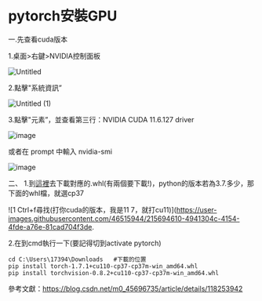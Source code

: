 pytorch安裝GPU
====
一.先查看cuda版本

  1.桌面>右鍵>NVIDIA控制面板
  
  ![Untitled](https://user-images.githubusercontent.com/46515944/177498729-b64c86af-5095-4f55-b08e-8097e2b0825d.png)
  
  2.點擊"系統資訊”
  
  ![Untitled (1)](https://user-images.githubusercontent.com/46515944/177498798-32f48e9e-0611-4151-a502-07d808cb834c.png)

  3.點擊"元素”，並查看第三行：NVIDIA CUDA 11.6.127 driver
  
  ![image](https://user-images.githubusercontent.com/46515944/181897756-74db5f99-8cf9-4105-9cae-0ea3e89f16c1.png)

  或者在 prompt 中輸入
    nvidia-smi
  
  ![image](https://user-images.githubusercontent.com/46515944/181900440-b5de2bc8-a95d-41b8-8542-b44e9e21b092.png)

  
二、
  1.到[這裡](https://download.pytorch.org/whl/torch_stable.html)去下載對應的.whl(有兩個要下載!)，python的版本若為3.7.多少，那下面的whl檔，就選cp37
  
  ![1 Ctrl+f尋找(打你cuda的版本，我是11 7，就打cu11)](https://user-images.githubusercontent.com/46515944/215694610-4941304c-4154-4fde-a76e-81cad704f3de.

  
  2.在到cmd執行一下(要記得切到activate pytorch)
  
    cd C:\Users\17394\Downloads   #下載的位置
    pip install torch-1.7.1+cu110-cp37-cp37m-win_amd64.whl
    pip install torchvision-0.8.2+cu110-cp37-cp37m-win_amd64.whl
  
  參考文獻：https://blog.csdn.net/m0_45696735/article/details/118253942
